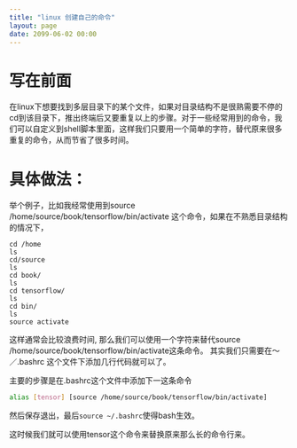 ```yaml
---
title: "linux 创建自己的命令"
layout: page
date: 2099-06-02 00:00
---
```


# 写在前面
在linux下想要找到多层目录下的某个文件，如果对目录结构不是很熟需要不停的cd到该目录下，推出终端后又要重复以上的步骤。对于一些经常用到的命令，我们可以自定义到shell脚本里面，这样我们只要用一个简单的字符，替代原来很多重复的命令，从而节省了很多时间。

# 具体做法：

举个例子，比如我经常使用到source /home/source/book/tensorflow/bin/activate 这个命令，如果在不熟悉目录结构的情况下，

```
cd /home
ls
cd/source
ls
cd book/
ls
cd tensorflow/
ls
cd bin/
ls
source activate
```

这样通常会比较浪费时间, 那么我们可以使用一个字符来替代source /home/source/book/tensorflow/bin/activate这条命令。
其实我们只需要在～／.bashrc 这个文件下添加几行代码就可以了。

主要的步骤是在.bashrc这个文件中添加下一这条命令

```bash
alias [tensor] [source /home/source/book/tensorflow/bin/activate]
```
然后保存退出，最后```source ~/.bashrc```使得bash生效。

这时候我们就可以使用tensor这个命令来替换原来那么长的命令行来。